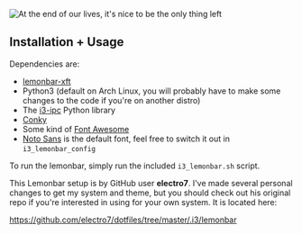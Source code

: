 ![At the end of our lives, it's nice to be the only thing left](http://i.imgur.com/ZSo85b2.png)

## Installation + Usage

Dependencies are:

* [lemonbar-xft](https://aur.archlinux.org/packages/lemonbar-xft-git/)
* Python3 (default on Arch Linux, you will probably have to make some changes to the code if you're on another distro)
* The [i3-ipc](https://aur.archlinux.org/packages/i3ipc-python-git/) Python library
* [Conky](https://aur.archlinux.org/packages/conky-git/)
* Some kind of [Font Awesome](https://aur.archlinux.org/packages/otf-font-awesome/)
* [Noto Sans](https://aur.archlinux.org/packages/ttf-noto/) is the default font, feel free to switch it out in `i3_lemonbar_config`

To run the lemonbar, simply run the included `i3_lemonbar.sh` script.


This Lemonbar setup is by GitHub user **electro7**. I've made several personal
changes to get my system and theme, but you should check out his original repo
if you're interested in using for your own system. It is located here:

https://github.com/electro7/dotfiles/tree/master/.i3/lemonbar
